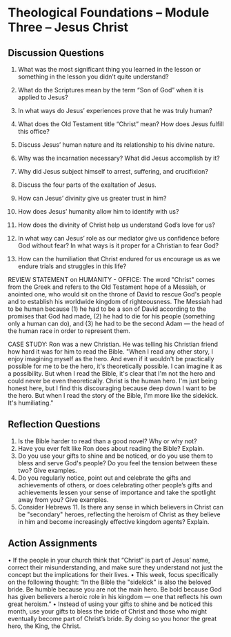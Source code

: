 	
# Theological Foundations – Module Three – Jesus Christ
## Discussion Questions 

1.	What was the most significant thing you learned in the lesson or something in the lesson you didn’t quite understand?
 

2.	What do the Scriptures mean by the term “Son of God” when it is applied to Jesus?


3.	In what ways do Jesus’ experiences prove that he was truly human?


4.	What does the Old Testament title “Christ” mean? How does Jesus fulfill this office?


5.	Discuss Jesus’ human nature and its relationship to his divine nature.


6.	Why was the incarnation necessary? What did Jesus accomplish by it?


7.	Why did Jesus subject himself to arrest, suffering, and crucifixion?


8.	Discuss the four parts of the exaltation of Jesus.


9.	How can Jesus’ divinity give us greater trust in him?


10.	How does Jesus’ humanity allow him to identify with us?


11.	How does the divinity of Christ help us understand God’s love for us?


12.	In what way can Jesus’ role as our mediator give us confidence before God without fear?  In what ways is it proper for a Christian to fear God?


13.	How can the humiliation that Christ endured for us encourage us as we endure trials and struggles in this life?
 
REVIEW STATEMENT on HUMANITY - OFFICE: The word "Christ" comes from the Greek and refers to the Old Testament hope of a Messiah, or anointed one, who would sit on the throne of David to rescue God's people and to establish his worldwide kingdom of righteousness. The Messiah had to be human because (1) he had to be a son of David according to the promises that God had made, (2) he had to die for his people (something only a human can do), and (3) he had to be the second Adam — the head of the human race in order to represent them.

CASE STUDY: Ron was a new Christian. He was telling his Christian friend how hard it was for him to read the Bible. "When I read any other story, I enjoy imagining myself as the hero. And even if it wouldn't be practically possible for me to be the hero, it's theoretically possible. I can imagine it as a possibility. But when I read the Bible, it's clear that I'm not the hero and could never be even theoretically. Christ is the human hero. I'm just being honest here, but I find this discouraging because deep down I want to be the hero. But when I read the story of the Bible, I'm more like the sidekick. It's humiliating."
## Reflection Questions
1.	Is the Bible harder to read than a good novel? Why or why not?
2.	Have you ever felt like Ron does about reading the Bible? Explain.
3.	Do you use your gifts to shine and be noticed, or do you use them to bless and serve God's people? Do you feel the tension between these two? Give examples.
4.	Do you regularly notice, point out and celebrate the gifts and achievements of others, or does celebrating other people’s gifts and achievements lessen your sense of importance and take the spotlight away from you? Give examples.
5.	Consider Hebrews 11. Is there any sense in which believers in Christ can be "secondary" heroes, reflecting the heroism of Christ as they believe in him and become increasingly effective kingdom agents? Explain. 
## Action Assignments
•	If the people in your church think that “Christ” is part of Jesus’ name, correct their misunderstanding, and make sure they understand not just the concept but the implications for their lives.
•	This week, focus specifically on the following thought: “In the Bible the "sidekick" is also the beloved bride. Be humble because you are not the main hero. Be bold because God has given believers a heroic role in his kingdom — one that reflects his own great heroism.”
•	Instead of using your gifts to shine and be noticed this month, use your gifts to bless the bride of Christ and those who might eventually become part of Christ’s bride. By doing so you honor the great hero, the King, the Christ.
